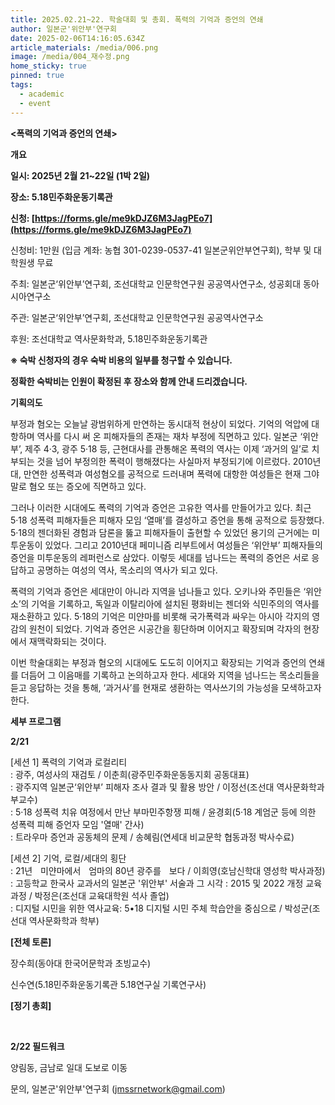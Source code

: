 ```yaml
---
title: 2025.02.21~22. 학술대회 및 총회. 폭력의 기억과 증언의 연쇄
author: 일본군'위안부'연구회
date: 2025-02-06T14:16:05.634Z
article_materials: /media/006.png
image: /media/004_재수정.png
home_sticky: true
pinned: true
tags:
  - academic
  - event
---
```

**<폭력의 기억과 증언의 연쇄>**



**개요**

**일시: 2025년 2월 21~22일 (1박 2일)**

**장소: 5.18민주화운동기록관**

**신청: [https://forms.gle/​me9kDJZ6M3JagPEo7](https://forms.gle/me9kDJZ6M3JagPEo7)**

신청비: 1만원 (입금 계좌: 농협 301-0239-0537-41 일본군위안부연구회), 학부 및 대학원생 무료

주최: 일본군‘위안부’연구회, 조선대학교 인문학연구원 공공역사연구소, 성공회대 동아시아연구소

주관: 일본군‘위안부’연구회, 조선대학교 인문학연구원 공공역사연구소

후원: 조선대학교 역사문화학과, 5.18민주화운동기록관

**※ 숙박 신청자의 경우 숙박 비용의 일부를 청구할 수 있습니다.** 

**정확한 숙박비는 인원이 확정된 후 장소와 함께 안내 드리겠습니다.**



**기획의도**

부정과 혐오는 오늘날 광범위하게 만연하는 동시대적 현상이 되었다. 기억의 억압에 대항하며 역사를 다시 써 온 피해자들의 존재는 재차 부정에 직면하고 있다. 일본군 ‘위안부’, 제주 4·3, 광주 5·18 등, 근현대사를 관통해온 폭력의 역사는 이제 ‘과거의 일’로 치부되는 것을 넘어 부정의한 폭력이 행해졌다는 사실마저 부정되기에 이르렀다. 2010년대, 만연한 성폭력과 여성혐오를 공적으로 드러내며 폭력에 대항한 여성들은 현재 그야말로 혐오 또는 증오에 직면하고 있다.

그러나 이러한 시대에도 폭력의 기억과 증언은 고유한 역사를 만들어가고 있다. 최근 5·18 성폭력 피해자들은 피해자 모임 ‘열매’를 결성하고 증언을 통해 공적으로 등장했다. 5·18의 젠더화된 경험과 담론을 뚫고 피해자들이 출현할 수 있었던 용기의 근거에는 미투운동이 있었다. 그리고 2010년대 페미니즘 리부트에서 여성들은 ‘위안부’ 피해자들의 증언을 미투운동의 레퍼런스로 삼았다. 이렇듯 세대를 넘나드는 폭력의 증언은 서로 응답하고 공명하는 여성의 역사, 목소리의 역사가 되고 있다.



폭력의 기억과 증언은 세대만이 아니라 지역을 넘나들고 있다. 오키나와 주민들은 ‘위안소’의 기억을 기록하고, 독일과 이탈리아에 설치된 평화비는 젠더와 식민주의의 역사를 재소환하고 있다. 5·18의 기억은 미얀마를 비롯해 국가폭력과 싸우는 아시아 각지의 영감의 원천이 되었다. 기억과 증언은 시공간을 횡단하며 이어지고 확장되며 각자의 현장에서 재맥락화되는 것이다.



이번 학술대회는 부정과 혐오의 시대에도 도도히 이어지고 확장되는 기억과 증언의 연쇄를 더듬어 그 이음매를 기록하고 논의하고자 한다. 세대와 지역을 넘나드는 목소리들을 듣고 응답하는 것을 통해, ‘과거사’를 현재로 생환하는 역사쓰기의 가능성을 모색하고자 한다.



**세부 프로그램**

**2/21** 

\[세션 1] 폭력의 기억과 로컬리티\
: 광주, 여성사의 재검토 / 이춘희(광주민주화운동동지회 공동대표)\
: 광주지역 일본군‘위안부’ 피해자 조사 결과 및 활용 방안 / 이정선(조선대 역사문화학과 부교수)\
: 5·18 성폭력 치유 여정에서 만난 부마민주항쟁 피해 / 윤경회(5·18 계엄군 등에 의한 성폭력 피해 증언자 모임 '열매' 간사)\
: 트라우마 증언과 공동체의 문제 / 송혜림(연세대 비교문학 협동과정 박사수료)



\[세션 2] 기억, 로컬/세대의 횡단\
: 21년ﾠ미얀마에서ﾠ엄마의 80년 광주를ﾠ보다 / 이희영(호남신학대 영성학 박사과정)\
: 고등학교 한국사 교과서의 일본군 '위안부' 서술과 그 시각 : 2015 및 2022 개정 교육과정 / 박정은(조선대 교육대학원 석사 졸업)\
: 디지털 시민을 위한 역사교육: 5•18 디지털 시민 주체 학습안을 중심으로 / 박성군(조선대 역사문화학과 학부)



**\[전체 토론]**

장수희(동아대 한국어문학과 초빙교수)

신수연(5.18민주화운동기록관 5.18연구실 기록연구사)



**\[정기 총회]**

 

**2/22 필드워크**

양림동, 금남로 일대 도보로 이동



문의, 일본군'위안부'연구회 ([jmssrnetwork@gmail.com](mailto:jmssrnetwork@gmail.com))